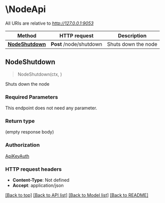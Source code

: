 # \NodeApi

All URIs are relative to *http://127.0.0.1:9053*

Method | HTTP request | Description
------------- | ------------- | -------------
[**NodeShutdown**](NodeApi.md#NodeShutdown) | **Post** /node/shutdown | Shuts down the node



## NodeShutdown

> NodeShutdown(ctx, )

Shuts down the node

### Required Parameters

This endpoint does not need any parameter.

### Return type

 (empty response body)

### Authorization

[ApiKeyAuth](../README.md#ApiKeyAuth)

### HTTP request headers

- **Content-Type**: Not defined
- **Accept**: application/json

[[Back to top]](#) [[Back to API list]](../README.md#documentation-for-api-endpoints)
[[Back to Model list]](../README.md#documentation-for-models)
[[Back to README]](../README.md)


